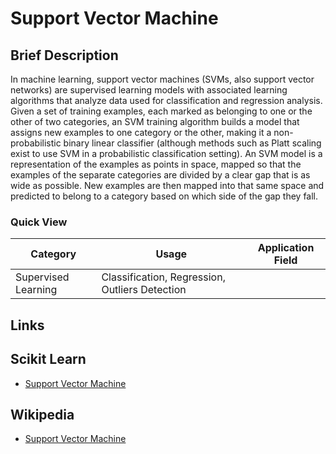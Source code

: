 # Support Vector Machine

## Brief Description

In machine learning, support vector machines (SVMs, also support vector networks) are supervised learning models with associated learning algorithms that analyze data used for classification and regression analysis. Given a set of training examples, each marked as belonging to one or the other of two categories, an SVM training algorithm builds a model that assigns new examples to one category or the other, making it a non-probabilistic binary linear classifier (although methods such as Platt scaling exist to use SVM in a probabilistic classification setting). An SVM model is a representation of the examples as points in space, mapped so that the examples of the separate categories are divided by a clear gap that is as wide as possible. New examples are then mapped into that same space and predicted to belong to a category based on which side of the gap they fall.

### Quick View

Category|Usage|Application Field
--------|-----|-----------------
Supervised Learning|Classification, Regression, Outliers Detection|

## Links

## Scikit Learn

* [Support Vector Machine](http://scikit-learn.org/stable/modules/svm.html#svm)

## Wikipedia

* [Support Vector Machine](https://en.wikipedia.org/wiki/Support_vector_machine)